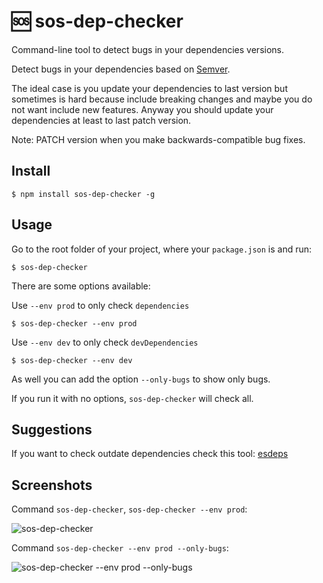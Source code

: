 # :sos: sos-dep-checker

Command-line tool to detect bugs in your dependencies versions.

Detect bugs in your dependencies based on [Semver](http://semver.org).

The ideal case is you update your dependencies to last version but sometimes
is hard because include breaking changes and maybe you do not want include
new features. Anyway you should update your dependencies at least to last patch version.

Note: PATCH version when you make backwards-compatible bug fixes.

## Install

```
$ npm install sos-dep-checker -g
```

## Usage

Go to the root folder of your project, where your `package.json` is and run:

```
$ sos-dep-checker
```

There are some options available:

Use `--env prod` to only check `dependencies`

```
$ sos-dep-checker --env prod
```

Use `--env dev` to only check `devDependencies`

```
$ sos-dep-checker --env dev
```

As well you can add the option `--only-bugs` to show only bugs.

If you run it with no options, `sos-dep-checker` will check all.

## Suggestions

If you want to check outdate dependencies check this tool: [esdeps](https://github.com/aganglada/esdeps)

## Screenshots

Command `sos-dep-checker`, `sos-dep-checker --env prod`:

![sos-dep-checker](https://image.ibb.co/jehxbQ/screen1.png)

Command `sos-dep-checker --env prod --only-bugs`:

![sos-dep-checker --env prod --only-bugs](https://image.ibb.co/mXESbQ/screen2.png)
